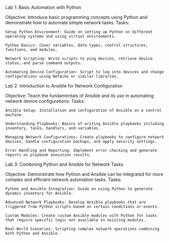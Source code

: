 Lab 1: Basic Automation with Python 

Objective: Introduce basic programming concepts using Python and demonstrate how to automate simple network tasks. Tasks: 

    Setup Python Environment: Guide on setting up Python on different operating systems and using virtual environments. 

    Python Basics: Cover variables, data types, control structures, functions, and modules. 

    Network Scripting: Write scripts to ping devices, retrieve device status, and parse command outputs. 

    Automating Device Configuration: Script to log into devices and change configurations using Netmiko or similar libraries. 


Lab 2: Introduction to Ansible for Network Configuration 

Objective: Teach the fundamentals of Ansible and its use in automating network device configurations. Tasks: 

    Ansible Setup: Installation and configuration of Ansible on a control machine. 

    Understanding Playbooks: Basics of writing Ansible playbooks including inventory, tasks, handlers, and variables. 

    Managing Network Configurations: Create playbooks to configure network devices, handle configuration backups, and apply security settings. 

    Error Handling and Reporting: Implement error checking and generate reports on playbook execution results. 


Lab 3: Combining Python and Ansible for Network Tasks 

Objective: Demonstrate how Python and Ansible can be integrated for more complex and efficient network automation tasks. Tasks: 

    Python and Ansible Integration: Guide on using Python to generate dynamic inventory for Ansible. 

    Advanced Network Playbooks: Develop Ansible playbooks that are triggered from Python scripts based on certain conditions or events. 

    Custom Modules: Create custom Ansible modules with Python for tasks that require specific logic not available in existing modules. 

    Real-World Scenarios: Scripting complex network operations combining both Python and Ansible. 

 
